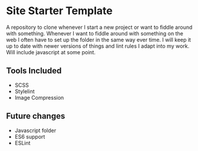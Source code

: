 # Site Starter Template

A repository to clone whenever I start a new project or want to fiddle around with something.
Whenever I want to fiddle around with something on the web I often have to set up the folder in the same way ever time.
I will keep it up to date with newer versions of things and lint rules I adapt into my work.
Will include javascript at some point.

## Tools Included

- SCSS
- Stylelint
- Image Compression

## Future changes

- Javascript folder
- ES6 support
- ESLint
